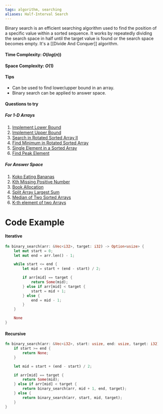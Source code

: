 ```yaml
---
tags: algorithm, searching
aliases: Half-Interval Search
---
```

Binary search is an efficient searching algorithm used to find the position of a specific value within a sorted sequence. It works by repeatedly dividing the search space in half until the target value is found or the search space becomes empty. It's a [[Divide And Conquer]] algorithm.

#### Time Complexity: $O(log(n))$

#### Space Complexity: $O(1)$

#### Tips
- Can be used to find lower/upper bound in an array.
- Binary search can be applied to answer space.

#### Questions to try
##### For 1-D Arrays
1. [Implement Lower Bound](https://www.geeksforgeeks.org/problems/floor-in-a-sorted-array-1587115620/1)
2. [Implement Upper Bound](https://www.geeksforgeeks.org/problems/ceil-the-floor2802/1)
3. [Search in Rotated Sorted Array II](https://leetcode.com/problems/search-in-rotated-sorted-array-ii/)
4. [Find Minimum in Rotated Sorted Array](https://leetcode.com/problems/find-minimum-in-rotated-sorted-array/)
5. [Single Element in a Sorted Array](https://leetcode.com/problems/single-element-in-a-sorted-array/)
7. [Find Peak Element](https://leetcode.com/problems/find-peak-element/description/)
##### For Answer Space
1. [Koko Eating Bananas](https://leetcode.com/problems/koko-eating-bananas/)
2. [Kth Missing Positive Number](https://leetcode.com/problems/kth-missing-positive-number/)
3. [Book Allocation](https://www.naukri.com/code360/problems/allocate-books_1090540)
4. [Split Array Largest Sum](https://leetcode.com/problems/split-array-largest-sum/)
5. [Median of Two Sorted Arrays](https://leetcode.com/problems/median-of-two-sorted-arrays/)
6. [K-th element of two Arrays](https://www.geeksforgeeks.org/problems/k-th-element-of-two-sorted-array1317/1)
# Code Example

#### Iterative
```rust
fn binary_search(arr: &Vec<i32>, target: i32) -> Option<usize> {
    let mut start = 0;
    let mut end = arr.len() - 1;

    while start <= end {
        let mid = start + (end - start) / 2;

        if arr[mid] == target {
            return Some(mid);
        } else if arr[mid] < target {
            start = mid + 1;
        } else {
            end = mid - 1;
        }
    }

    None
}
```

#### Recursive
```rust
fn binary_search(arr: &Vec<i32>, start: usize, end: usize, target: i32) -> Option<usize> {
	if start >= end {
		return None;
	}

	let mid = start + (end - start) / 2;

	if arr[mid] == target {
		return Some(mid);
	} else if arr[mid] < target {
		return binary_search(arr, mid + 1, end, target);
	} else {
		return binary_search(arr, start, mid, target);
	}
}
```
